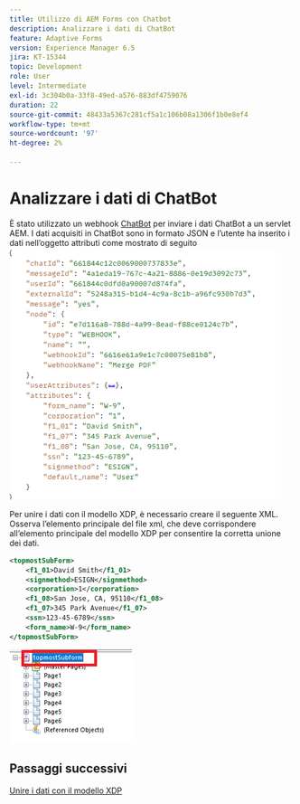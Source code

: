 ```yaml
---
title: Utilizzo di AEM Forms con Chatbot
description: Analizzare i dati di ChatBot
feature: Adaptive Forms
version: Experience Manager 6.5
jira: KT-15344
topic: Development
role: User
level: Intermediate
exl-id: 3c304b0a-33f8-49ed-a576-883df4759076
duration: 22
source-git-commit: 48433a5367c281cf5a1c106b08a1306f1b0e8ef4
workflow-type: tm+mt
source-wordcount: '97'
ht-degree: 2%

---
```


# Analizzare i dati di ChatBot

È stato utilizzato un webhook [ChatBot](https://www.chatbot.com/help/webhooks/what-are-webhooks/) per inviare i dati ChatBot a un servlet AEM.
I dati acquisiti in ChatBot sono in formato JSON e l’utente ha inserito i dati nell’oggetto attributi come mostrato di seguito
![chatbot-data](assets/chat-bot-data.png)

Per unire i dati con il modello XDP, è necessario creare il seguente XML. Osserva l’elemento principale del file xml, che deve corrispondere all’elemento principale del modello XDP per consentire la corretta unione dei dati.


```xml
<topmostSubForm>
    <f1_01>David Smith</f1_01>
    <signmethod>ESIGN</signmethod>
    <corporation>1</corporation>
    <f1_08>San Jose, CA, 95110</f1_08>
    <f1_07>345 Park Avenue</f1_07>
    <ssn>123-45-6789</ssn>
    <form_name>W-9</form_name>
</topmostSubForm>
```

![xdp-template](assets/xdp-template.png)

## Passaggi successivi

[Unire i dati con il modello XDP](./merge-data-with-template.md)
